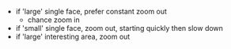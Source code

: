 - if 'large' single face, prefer constant zoom out
    - chance zoom in
- if 'small' single face, zoom out, starting quickly then slow down
- if 'large' interesting area, zoom out
